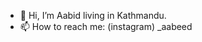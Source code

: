 - 👋 Hi, I’m Aabid living in Kathmandu.
- 📫 How to reach me: (instagram) _aabeed

<!---
aabiddd/aabiddd is a ✨ special ✨ repository because its `README.md` (this file) appears on your GitHub profile.
You can click the Preview link to take a look at your changes.
--->
